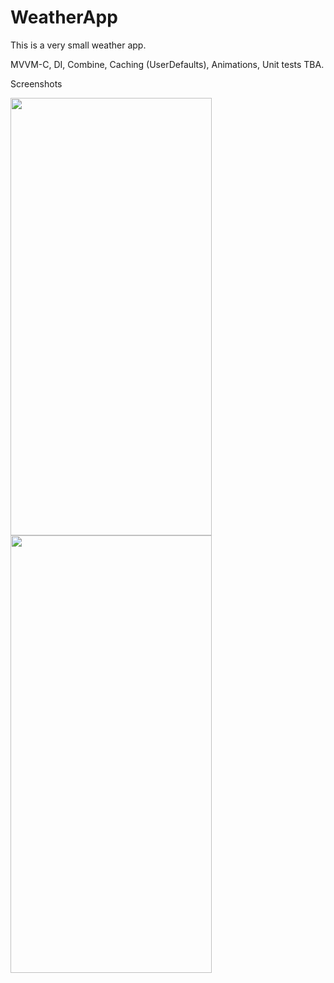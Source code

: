 # WeatherApp
This is a very small weather app. 

MVVM-C, DI, Combine, Caching (UserDefaults), Animations, Unit tests
TBA.

Screenshots

<img src="https://github.com/user-attachments/assets/9f8aa51a-1759-44c4-a12d-bacc815652d2" width="322" height="700"/>


<img src="https://github.com/user-attachments/assets/c92c44a5-cb4f-4e48-a0ec-1e7d807940ca" width="322" height="700"/>
